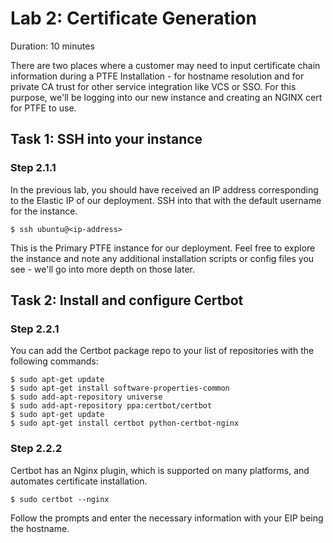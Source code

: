 # Lab 2: Certificate Generation

Duration: 10 minutes

There are two places where a customer may need to input certificate chain information during a PTFE Installation - for hostname resolution and for private CA trust for other service integration like VCS or SSO. For this purpose, we'll be logging into our new instance and creating an NGINX cert for PTFE to use.


## Task 1: SSH into your instance

### Step 2.1.1

In the previous lab, you should have received an IP address corresponding to the Elastic IP of our deployment. SSH into that with the default username for the instance.

```shell
$ ssh ubuntu@<ip-address>
```

This is the Primary PTFE instance for our deployment. Feel free to explore the instance and note any additional installation scripts or config files you see - we'll go into more depth on those later.

## Task 2: Install and configure Certbot

### Step 2.2.1

You can add the Certbot package repo to your list of repositories with the following commands:

```shell
$ sudo apt-get update
$ sudo apt-get install software-properties-common
$ sudo add-apt-repository universe
$ sudo add-apt-repository ppa:certbot/certbot
$ sudo apt-get update
$ sudo apt-get install certbot python-certbot-nginx
```

### Step 2.2.2

Certbot has an Nginx plugin, which is supported on many platforms, and automates certificate installation.

```shell
$ sudo certbot --nginx
```

Follow the prompts and enter the necessary information with your EIP being the hostname.